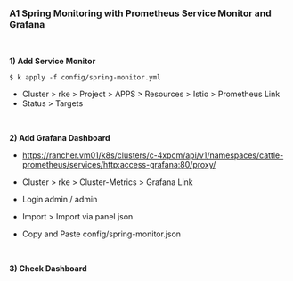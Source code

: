 ### A1 Spring Monitoring with Prometheus Service Monitor and Grafana

&nbsp;

**1) Add Service Monitor**
~~~
$ k apply -f config/spring-monitor.yml
~~~

- Cluster > rke > Project > APPS > Resources > Istio > Prometheus Link
- Status > Targets

&nbsp;

**2) Add Grafana Dashboard**

- https://rancher.vm01/k8s/clusters/c-4xpcm/api/v1/namespaces/cattle-prometheus/services/http:access-grafana:80/proxy/

- Cluster > rke > Cluster-Metrics > Grafana Link
- Login admin / admin
- Import > Import via panel json
- Copy and Paste config/spring-monitor.json

&nbsp;

**3) Check Dashboard**
